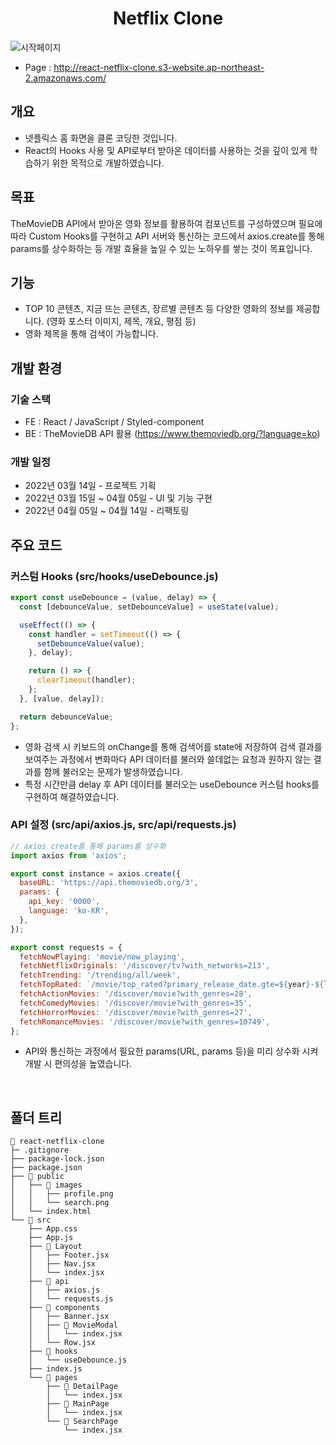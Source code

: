 <div align="center">
  <h1>Netflix Clone</h1>
</div>

![시작페이지](https://user-images.githubusercontent.com/58412914/163308959-cee624aa-8b35-4938-a267-a5e8e1fcd9cb.png)

- Page : http://react-netflix-clone.s3-website.ap-northeast-2.amazonaws.com/

## 개요

- 넷플릭스 홈 화면을 클론 코딩한 것입니다.
- React의 Hooks 사용 및 API로부터 받아온 데이터를 사용하는 것을 깊이 있게 학습하기 위한 목적으로 개발하였습니다.

## 목표

TheMovieDB API에서 받아온 영화 정보를 활용하여 컴포넌트를 구성하였으며
필요에 따라 Custom Hooks를 구현하고 API 서버와 통신하는 코드에서 axios.create를 통해 params를 상수화하는 등 개발 효율을 높일 수 있는 노하우를 쌓는 것이 목표입니다.

## 기능

- TOP 10 콘텐츠, 지금 뜨는 콘텐츠, 장르별 콘텐츠 등 다양한 영화의 정보를 제공합니다. (영화 포스터 이미지, 제목, 개요, 평점 등)
- 영화 제목을 통해 검색이 가능합니다.

## 개발 환경

### 기술 스택

- FE : React / JavaScript / Styled-component
- BE : TheMovieDB API 활용 (https://www.themoviedb.org/?language=ko)

### 개발 일정

- 2022년 03월 14일 - 프로젝트 기획
- 2022년 03월 15일 ~ 04월 05일 - UI 및 기능 구현
- 2022년 04월 05일 ~ 04월 14일 - 리팩토링

## 주요 코드

### 커스텀 Hooks (src/hooks/useDebounce.js)

```js
export const useDebounce = (value, delay) => {
  const [debounceValue, setDebounceValue] = useState(value);

  useEffect(() => {
    const handler = setTimeout(() => {
      setDebounceValue(value);
    }, delay);

    return () => {
      clearTimeout(handler);
    };
  }, [value, delay]);

  return debounceValue;
};
```

- 영화 검색 시 키보드의 onChange를 통해 검색어를 state에 저장하여 검색 결과를 보여주는 과정에서 변화마다 API 데이터를 불러와 쓸데없는 요청과 원하지 않는 결과를 함께 불러오는 문제가 발생하였습니다.
- 특정 시간만큼 delay 후 API 데이터를 불러오는 useDebounce 커스텀 hooks를 구현하여 해결하였습니다.

### API 설정 (src/api/axios.js, src/api/requests.js)

```js
// axios create를 통해 params를 상수화
import axios from 'axios';

export const instance = axios.create({
  baseURL: 'https://api.themoviedb.org/3',
  params: {
    api_key: '0000',
    language: 'ko-KR',
  },
});
```

```js
export const requests = {
  fetchNowPlaying: 'movie/now_playing',
  fetchNetflixOriginals: '/discover/tv?with_networks=213',
  fetchTrending: '/trending/all/week',
  fetchTopRated: `/movie/top_rated?primary_release_date.gte=${year}-${lastMonth}`,
  fetchActionMovies: '/discover/movie?with_genres=28',
  fetchComedyMovies: '/discover/movie?with_genres=35',
  fetchHorrorMovies: '/discover/movie?with_genres=27',
  fetchRomanceMovies: '/discover/movie?with_genres=10749',
};
```

- API와 통신하는 과정에서 필요한 params(URL, params 등)을 미리 상수화 시켜 개발 시 편의성을 높였습니다.

<br/>

## 폴더 트리

```
📂 react-netflix-clone
├─ .gitignore
├── package-lock.json
├── package.json
├── 📂 public
│   ├── 📂 images
│   │   ├── profile.png
│   │   └── search.png
│   └── index.html
└── 📂 src
    ├── App.css
    ├── App.js
    ├── 📂 Layout
    │   ├── Footer.jsx
    │   ├── Nav.jsx
    │   └── index.jsx
    ├── 📂 api
    │   ├── axios.js
    │   └── requests.js
    ├── 📂 components
    │   ├── Banner.jsx
    │   ├── 📂 MovieModal
    │   │   └── index.jsx
    │   └── Row.jsx
    ├── 📂 hooks
    │   └── useDebounce.js
    ├── index.js
    └── 📂 pages
        ├── 📂 DetailPage
        │   └── index.jsx
        ├── 📂 MainPage
        │   └── index.jsx
        └── 📂 SearchPage
            └── index.jsx
```
